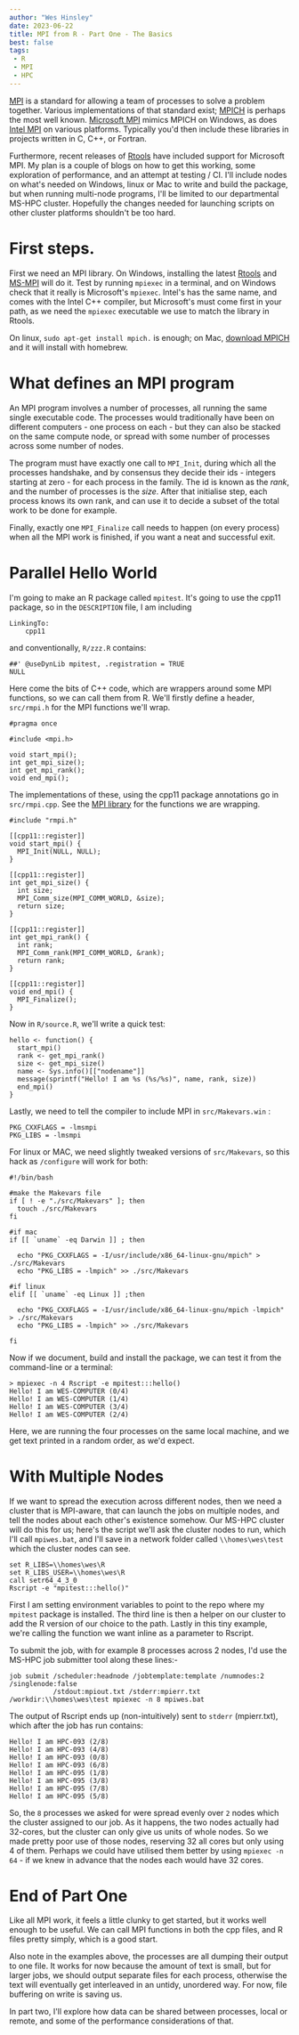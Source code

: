 ```yaml
---
author: "Wes Hinsley"
date: 2023-06-22
title: MPI from R - Part One - The Basics
best: false
tags:
 - R
 - MPI
 - HPC
---
```


[MPI](https://en.wikipedia.org/wiki/Message_Passing_Interface) is a 
standard for allowing a team of processes to solve a problem together. Various
implementations of that standard exist; [MPICH](https://www.mpich.org/) is
perhaps the most well known. [Microsoft MPI](https://github.com/Microsoft/Microsoft-MPI)
mimics MPICH on Windows, as does [Intel MPI](https://www.intel.com/content/www/us/en/developer/tools/oneapi/mpi-library.html#gs.1crzpx)
on various platforms. Typically you'd then include these libraries in projects 
written in C, C++, or Fortran.

Furthermore, recent releases of [Rtools](https://cran.r-project.org/bin/windows/Rtools/)
have included support for Microsoft MPI. My plan is a couple of blogs on how to get this
working, some exploration of performance, and an attempt at testing / CI. I'll include 
nodes on what's needed on Windows, linux or Mac to write and build the package, 
but when running multi-node programs, I'll be limited to our departmental MS-HPC
cluster. Hopefully the changes needed for launching scripts on other cluster platforms 
shouldn't be too hard.

# First steps.

First we need an MPI library. On Windows, installing
the latest [Rtools](https://cran.r-project.org/bin/windows/Rtools/) and
[MS-MPI](https://learn.microsoft.com/en-us/message-passing-interface/microsoft-mpi)
will do it. Test by running `mpiexec` in a terminal, and on Windows check that it really is
Microsoft's `mpiexec`. Intel's has the same name, and comes with the Intel C++ compiler, but
Microsoft's must come first in your path, as we need the `mpiexec` executable we use
to match the library in Rtools.

On linux, `sudo apt-get install mpich.` is enough; on Mac, [download MPICH](http://www.mpich.org/downloads/) 
and it will install with homebrew. 

# What defines an MPI program

An MPI program involves a number of processes, all running the same single executable code.
The processes would traditionally have been on different computers - one process on each - 
but they can also be stacked on the same compute node, or spread with some number of 
processes across some number of nodes. 

The program must have exactly one call to `MPI_Init`, during which all the processes handshake, 
and by consensus they decide their ids - integers starting at zero - for each process in the 
family. The id is known as the _rank_, and the number of processes is the _size_. After that
initialise step, each process knows its own rank, and can use it to decide a 
subset of the total work to be done for example.

Finally, exactly one `MPI_Finalize` call needs to happen (on every process) when all the MPI 
work is finished, if you want a neat and successful exit.

# Parallel Hello World

I'm going to make an R package called `mpitest`. It's 
going to use the cpp11 package, so in the `DESCRIPTION` file, I am including
```
LinkingTo:
    cpp11
```

and conventionally, `R/zzz.R` contains:

```
##' @useDynLib mpitest, .registration = TRUE
NULL
```

Here come the bits of C++ code, which are wrappers around some MPI functions, so we can call them from R.
We'll firstly define a header, `src/rmpi.h` for the MPI functions we'll wrap.
```
#pragma once

#include <mpi.h>

void start_mpi();
int get_mpi_size();
int get_mpi_rank();
void end_mpi();
```

The implementations of these, using the cpp11 package annotations go in `src/rmpi.cpp`.
See the [MPI library](https://www.mpich.org/static/docs/v3.3/www3/)
for the functions we are wrapping.

```
#include "rmpi.h"

[[cpp11::register]]
void start_mpi() {
  MPI_Init(NULL, NULL);
}

[[cpp11::register]]
int get_mpi_size() {
  int size;
  MPI_Comm_size(MPI_COMM_WORLD, &size);
  return size;
}

[[cpp11::register]]
int get_mpi_rank() {
  int rank;
  MPI_Comm_rank(MPI_COMM_WORLD, &rank);
  return rank;
}

[[cpp11::register]]
void end_mpi() {
  MPI_Finalize();
}
```

Now in `R/source.R`, we'll write a quick test:

```
hello <- function() {
  start_mpi()
  rank <- get_mpi_rank()
  size <- get_mpi_size()
  name <- Sys.info()[["nodename"]]
  message(sprintf("Hello! I am %s (%s/%s)", name, rank, size))
  end_mpi()
}
```

Lastly, we need to tell the compiler to include MPI in `src/Makevars.win` :
```
PKG_CXXFLAGS = -lmsmpi
PKG_LIBS = -lmsmpi
```

For linux or MAC, we need slightly tweaked versions of `src/Makevars`, so 
this hack as `/configure` will work for both:

```
#!/bin/bash

#make the Makevars file
if [ ! -e "./src/Makevars" ]; then
  touch ./src/Makevars
fi

#if mac
if [[ `uname` -eq Darwin ]] ; then

  echo "PKG_CXXFLAGS = -I/usr/include/x86_64-linux-gnu/mpich" > ./src/Makevars
  echo "PKG_LIBS = -lmpich" >> ./src/Makevars

#if linux
elif [[ `uname` -eq Linux ]] ;then

  echo "PKG_CXXFLAGS = -I/usr/include/x86_64-linux-gnu/mpich -lmpich" > ./src/Makevars
  echo "PKG_LIBS = -lmpich" >> ./src/Makevars

fi
```

Now if we document, build and install the package, we can test it 
from the command-line or a terminal:

```
> mpiexec -n 4 Rscript -e mpitest:::hello()
Hello! I am WES-COMPUTER (0/4)
Hello! I am WES-COMPUTER (1/4)
Hello! I am WES-COMPUTER (3/4)
Hello! I am WES-COMPUTER (2/4)
```

Here, we are running the four processes on the same local machine, and we 
get text printed in a random order, as we'd expect. 

# With Multiple Nodes

If we want to spread the execution across different nodes, then we need a 
cluster that is MPI-aware, that can launch the jobs on multiple nodes, and
tell the nodes about each other's existence somehow. Our MS-HPC cluster
will do this for us; here's the script we'll ask the cluster nodes to run,
which I'll call `mpiwes.bat`, and I'll save in a network folder called 
`\\homes\wes\test` which the cluster nodes can see.

``` 
set R_LIBS=\\homes\wes\R
set R_LIBS_USER=\\homes\wes\R
call setr64_4_3_0
Rscript -e "mpitest:::hello()"
```

First I am setting environment variables to point to the repo where my
`mpitest` package is installed. The third line is then a helper on our cluster
to add the R version of our choice to the path. Lastly in this tiny example, 
we're calling the function we want inline as a parameter to Rscript.

To submit the job, with for example 8 processes across 2 nodes, I'd use the 
MS-HPC job submitter tool along these lines:-

```
job submit /scheduler:headnode /jobtemplate:template /numnodes:2 /singlenode:false 
           /stdout:mpiout.txt /stderr:mpierr.txt /workdir:\\homes\wes\test mpiexec -n 8 mpiwes.bat
```

The output of Rscript ends up (non-intuitively) sent to `stderr` (mpierr.txt), which after the job has run contains:

```
Hello! I am HPC-093 (2/8)
Hello! I am HPC-093 (4/8)
Hello! I am HPC-093 (0/8)
Hello! I am HPC-093 (6/8)
Hello! I am HPC-095 (1/8)
Hello! I am HPC-095 (3/8)
Hello! I am HPC-095 (7/8)
Hello! I am HPC-095 (5/8)
```

So, the `8` processes we asked for were spread evenly over `2` nodes which the cluster
assigned to our job. As it happens, the two nodes actually had 32-cores, but the cluster
can only give us units of whole nodes. So we made pretty poor use of those nodes, reserving
32 all cores but only using 4 of them. Perhaps we could have utilised them better by using 
`mpiexec -n 64` - if we knew in advance that the nodes each would have 32 cores.

# End of Part One

Like all MPI work, it feels a little clunky to get started, but it works well enough 
to be useful. We can call MPI functions in both the cpp files, and R files pretty
simply, which is a good start.

Also note in the examples above, the processes are all dumping their output
to one file. It works for now because the amount of text is small, but for larger jobs, we
should output separate files for each process, otherwise the text will eventually get
interleaved in an untidy, unordered way. For now, file buffering on write is saving us.

In part two, I'll explore how data can be shared between processes, local or remote, and 
some of the performance considerations of that.
